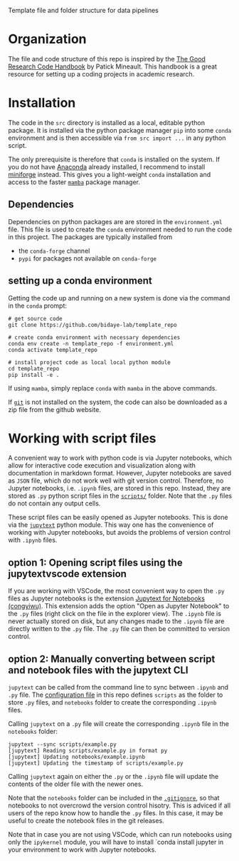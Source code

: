 Template file and folder structure for data pipelines

# Organization
The file and code structure of this repo is inspired by the 
[The Good Research Code Handbook](https://goodresearch.dev/setup#)
by Patick Mineault.
This handbook is a great resource for setting up a coding projects in academic research.

# Installation
The code in the `src` directory is installed as a local, editable python package.
It is installed via the python package manager `pip` into some `conda` environment
and is then accessible via `from src import ...` in any python script.

The only prerequisite is therefore that `conda` is installed on the system.
If you do not have [Anaconda](https://www.anaconda.com/download) already installed,
I recommend to install
[miniforge](https://github.com/conda-forge/miniforge) instead.
This gives you a light-weight `conda` installation and access to the
faster [`mamba`](https://github.com/conda-forge/miniforge) package manager.

## Dependencies
Dependencies on python packages are are stored in the `environment.yml` file.
This file is used to create the `conda` environment needed to run the code in this project.
The packages are typically installed from 
- the `conda-forge` channel
- `pypi` for packages not available on `conda-forge`

## setting up a conda environment
Getting the code up and running on a new system is done via the command in the `conda` prompt:
```
# get source code
git clone https://github.com/bidaye-lab/template_repo

# create conda environment with necessary dependencies
conda env create -n template_repo -f environment.yml
conda activate template_repo

# install project code as local local python module
cd template_repo
pip install -e .
```

If using `mamba`, simply replace `conda` with `mamba` in the above commands.

If [`git`](https://git-scm.com/downloads) is not installed on the system, the code can also be downloaded as a zip file from the github website.

# Working with script files
A convenient way to work with python code is via Jupyter notebooks,
which allow for interactive code execution and visualization along with 
documentation in markdown format.
However, 
Jupyter notebooks are saved as `JSON` file, which do not work well with git version control.
Therefore, no Jupyter notebooks, i.e. `.ipynb` files, are stored in this repo.
Instead, they are stored as `.py` python script files in the [`scripts/`](./scripts/) folder.
Note that the `.py` files do not contain any output cells.

These script files can be easily opened as Jupyter notebooks.
This is done via the [`jupytext`](https://jupytext.readthedocs.io/en/latest/index.html)
python module.
This way one has the convenience of working with Jupyter notebooks,
but avoids the problems of version control with `.ipynb` files.

## option 1: Opening script files using the jupytextvscode extension
If you are working with VSCode,
the most convenient way to open the `.py` files as Jupyter notebooks is the extension
[Jupytext for Notebooks (congyiwu)](https://marketplace.visualstudio.com/items?itemName=congyiwu.vscode-jupytext).
This extension adds the option "Open as Jupyter Notebook" to the `.py` files 
(right click on the file in the explorer view).
The `.ipynb` file is never actually stored on disk,
but any changes made to the `.ipynb` file are directly written to the `.py` file.
The `.py` file can then be committed to version control.

## option 2: Manually converting between script and notebook files with the jupytext CLI
`jupytext` can be called from the command line to sync between `.ipynb` and `.py` file.
The [configuration file](./pyproject.toml)
in this repo defines `scripts` as the folder to store `.py` files,
and `notebooks` folder to create the corresponding `.ipynb` files.

Calling `jupytext` on a `.py` file will create the corresponding `.ipynb` file in the `notebooks` folder:
```
jupytext --sync scripts/example.py
[jupytext] Reading scripts/example.py in format py
[jupytext] Updating notebooks/example.ipynb
[jupytext] Updating the timestamp of scripts/example.py
```
Calling `jupytext` again on either the `.py` or the `.ipynb` file will update the contents of the older file with the newer ones.

Note that the `notebooks` folder can be included in the [`.gitignore`](./.gitignore),
so that notebooks to not overcrowd the version control hisotry.
This is adviced if all users of the repo know how to handle the `.py` files.
In this case, it may be useful to create the notebook files in the git releases.

Note that in case you are not using VSCode,
which can run notebooks using only the `ipykernel` module,
you will have to install `conda install jupyter
in your environment to work with Jupyter notebooks.
